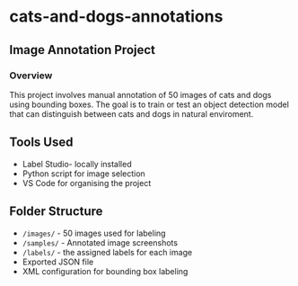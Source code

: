 # cats-and-dogs-annotations

## Image Annotation Project

### Overview
This project involves manual annotation of 50 images of cats and dogs using bounding boxes. The goal is to train or test an object detection model that can distinguish between cats and dogs in natural enviroment.

## Tools Used
- Label Studio- locally installed
- Python script for image selection
- VS Code for organising the project

## Folder Structure
- `/images/` - 50 images used for labeling
- `/samples/` - Annotated image screenshots
- `/labels/` - the assigned labels for each image
- Exported JSON file
- XML configuration for bounding box labeling
